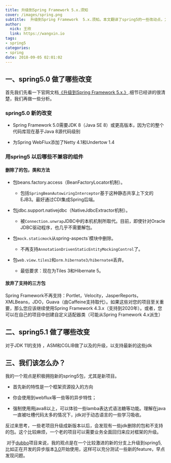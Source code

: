 ```yaml
---
title: 升级到Spring Framework 5.x.须知
cover: /images/spring.png
subtitle:  升级到Spring Framework  5.x.须知。本文翻译了spring5的一些改动点，方便要升级到spring5的开发者参考。
author: 
  nick: 王欣
  link: https://wangxin.io
tags: 
- spring5
categories: 
- spring 
date: 2018-09-05 02:01:02   
---
```


## 一、spring5.0 做了哪些改变
首先我们先看一下官网文档[《升级到Spring Framework 5.x.》]( https://github.com/spring-projects/spring-framework/wiki/Upgrading-to-Spring-Framework-5.x).细节已经讲的很清楚，我们再做一些分析。


### spring5.0 新的改变
- Spring Framework 5.0需要JDK 8（Java SE 8）或更高版本，因为它的整个代码库现在基于Java 8源代码级别	

- 为Spring WebFlux添加了Netty 4.1和Undertow 1.4

### 用spring5 以后哪些不兼容的组件

#### 删除了的包，类和方法

- 包beans.factory.access（BeanFactoryLocator机制）。

  - 包括`SpringBeanAutowiringInterceptor`基于这种静态共享上下文的EJB3。最好通过CDI集成Spring后端。

- 包jdbc.support.nativejdbc（NativeJdbcExtractor机制）。

  - 被`Connection.unwrap`JDBC中的本机机制所取代。目前，即使针对Oracle JDBC驱动程序，也几乎不需要解包。

- 包`mock.staticmock`从spring-aspects`模块中删除。

  - 不再支持`AnnotationDrivenStaticEntityMockingControl`了。
- 包`web.view.tiles2`和`orm.hibernate3/hibernate4`丢弃。
  - 最低要求：现在为Tiles 3和Hibernate 5。

#### 放弃了支持的三方包

Spring Framework不再支持：Portlet，Velocity，JasperReports，XMLBeans，JDO，Guava（由Caffeine支持取代）。如果这些对您的项目至关重要，那么您应该继续使用Spring Framework 4.3.x（支持到2020年）。或者，您可以在自己的项目中创建自定义适配器类（可能从Spring Framework 4.x派生）

## 二、spring5.1 做了哪些改变
对于JDK 11的支持 ，ASM和CGLIB做了以及的升级，以支持最新的这些jdk

## 三、我们该怎么办？
   我的一个观点是积极拥抱新的spring5包，尤其是新项目。
  - 首先新的特性是一个框架资源投入的方向

  - 你会使用到webflux等一些等的异步特性；

  - 强制使用用java8以上，可以体验一些lamba表达式语法糖等功能。理解在java一直被吐槽代码太多的情况下，jdk对于动态语言的一些学习吸收。

  反过来思考，一些老项目升级成新版本以后，会发现有一些jdk删除的包和不支持的包。这个比较麻烦，一个老的项目可以需要业务全面回归来应对框架的升级。

​        对于[dubbo](https://github.com/apache/incubator-dubbo)项目来说，我的观点是在一个比较激进的新的分支上升级到spring5,比如正在开发的异步版本[3.0](https://github.com/apache/incubator-dubbo/tree/3.x-dev)开始使用，这样可以充分测试一些新的feature，早点发现问题。
